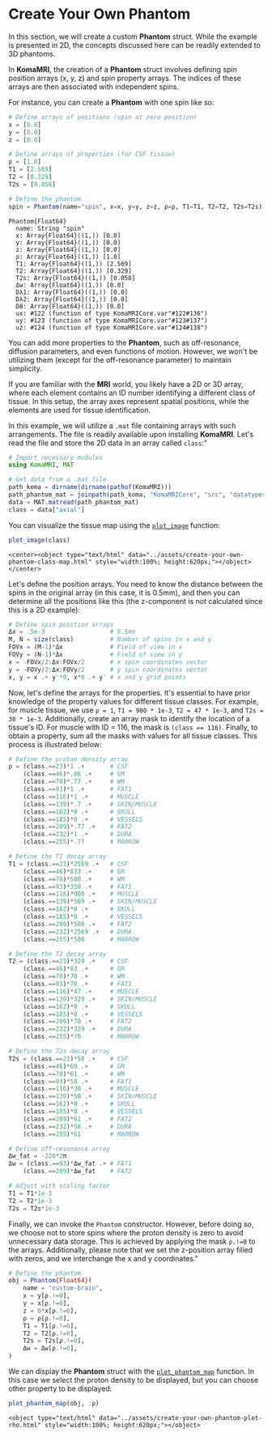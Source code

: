 # Create Your Own Phantom

In this section, we will create a custom **Phantom** struct. While the example is presented in 2D, the concepts discussed here can be readily extended to 3D phantoms.

In **KomaMRI**, the creation of a **Phantom** struct involves defining spin position arrays (x, y, z) and spin property arrays. The indices of these arrays are then associated with independent spins.

For instance, you can create a **Phantom** with one spin like so:
```julia
# Define arrays of positions (spin at zero position)
x = [0.0]
y = [0.0]
z = [0.0]

# Define arrays of properties (for CSF tissue)
ρ = [1.0]
T1 = [2.569]
T2 = [0.329]
T2s = [0.058]

# Define the phantom
spin = Phantom(name="spin", x=x, y=y, z=z, ρ=ρ, T1=T1, T2=T2, T2s=T2s)
```
```julia-repl
Phantom{Float64}
  name: String "spin"
  x: Array{Float64}((1,)) [0.0]
  y: Array{Float64}((1,)) [0.0]
  z: Array{Float64}((1,)) [0.0]
  ρ: Array{Float64}((1,)) [1.0]
  T1: Array{Float64}((1,)) [2.569]
  T2: Array{Float64}((1,)) [0.329]
  T2s: Array{Float64}((1,)) [0.058]
  Δw: Array{Float64}((1,)) [0.0]
  Dλ1: Array{Float64}((1,)) [0.0]
  Dλ2: Array{Float64}((1,)) [0.0]
  Dθ: Array{Float64}((1,)) [0.0]
  ux: #122 (function of type KomaMRICore.var"#122#136")
  uy: #123 (function of type KomaMRICore.var"#123#137")
  uz: #124 (function of type KomaMRICore.var"#124#138")
```

You can add more properties to the **Phantom**, such as off-resonance, diffusion parameters, and even functions of motion. However, we won't be utilizing them (except for the off-resonance parameter) to maintain simplicity.

If you are familiar with the **MRI** world, you likely have a 2D or 3D array, where each element contains an ID number identifying a different class of tissue. In this setup, the array axes represent spatial positions, while the elements are used for tissue identification.

In this example, we will utilize a `.mat` file containing arrays with such arrangements. The file is readily available upon installing **KomaMRI**. Let's read the file and store the 2D data in an array called `class`:"
```julia
# Import necessary modules
using KomaMRI, MAT

# Get data from a .mat file
path_koma = dirname(dirname(pathof(KomaMRI)))
path_phantom_mat = joinpath(path_koma, "KomaMRICore", "src", "datatypes","phantom", "brain2D.mat")
data = MAT.matread(path_phantom_mat)
class = data["axial"]
```

You can visualize the tissue map using the [`plot_image`](@ref) function:
```julia
plot_image(class)
```
```@raw html
<center><object type="text/html" data="../assets/create-your-own-phantom-class-map.html" style="width:100%; height:620px;"></object></center>
```

Let's define the position arrays. You need to know the distance between the spins in the original array (in this case, it is 0.5mm), and then you can determine all the positions like this (the z-component is not calculated since this is a 2D example):
```julia
# Define spin position arrays
Δx = .5e-3                  # 0.5mm
M, N = size(class)          # Number of spins in x and y
FOVx = (M-1)*Δx             # Field of view in x
FOVy = (N-1)*Δx             # Field of view in y
x = -FOVx/2:Δx:FOVx/2       # x spin coordinates vector
y = -FOVy/2:Δx:FOVy/2       # y spin coordinates vector
x, y = x .+ y'*0, x*0 .+ y' # x and y grid points
```

Now, let's define the arrays for the properties. It's essential to have prior knowledge of the property values for different tissue classes. For example, for muscle tissue, we use `ρ = 1`, `T1 = 900 * 1e-3`, `T2 = 47 * 1e-3`, and `T2s = 30 * 1e-3`. Additionally, create an array mask to identify the location of a tissue's ID. For muscle with ID = 116, the mask is `(class == 116)`. Finally, to obtain a property, sum all the masks with values for all tissue classes. This process is illustrated below: 
```julia
# Define the proton density array
ρ = (class.==23)*1 .+       # CSF
    (class.==46)*.86 .+     # GM
    (class.==70)*.77 .+     # WM
    (class.==93)*1 .+       # FAT1
    (class.==116)*1 .+      # MUSCLE
    (class.==139)*.7 .+     # SKIN/MUSCLE
    (class.==162)*0 .+      # SKULL
    (class.==185)*0 .+      # VESSELS
    (class.==209)*.77 .+    # FAT2
    (class.==232)*1 .+      # DURA
    (class.==255)*.77       # MARROW

# Define the T1 decay array
T1 = (class.==23)*2569 .+   # CSF
    (class.==46)*833 .+     # GM
    (class.==70)*500 .+     # WM
    (class.==93)*350 .+     # FAT1
    (class.==116)*900 .+    # MUSCLE
    (class.==139)*569 .+    # SKIN/MUSCLE
    (class.==162)*0 .+      # SKULL
    (class.==185)*0 .+      # VESSELS
    (class.==209)*500 .+    # FAT2
    (class.==232)*2569 .+   # DURA
    (class.==255)*500       # MARROW

# Define the T2 decay array
T2 = (class.==23)*329 .+    # CSF
    (class.==46)*83 .+      # GM
    (class.==70)*70 .+      # WM
    (class.==93)*70 .+      # FAT1
    (class.==116)*47 .+     # MUSCLE
    (class.==139)*329 .+    # SKIN/MUSCLE
    (class.==162)*0 .+      # SKULL
    (class.==185)*0 .+      # VESSELS
    (class.==209)*70 .+     # FAT2
    (class.==232)*329 .+    # DURA
    (class.==255)*70        # MARROW

# Define the T2s decay array
T2s = (class.==23)*58 .+    # CSF
    (class.==46)*69 .+      # GM
    (class.==70)*61 .+      # WM
    (class.==93)*58 .+      # FAT1
    (class.==116)*30 .+     # MUSCLE
    (class.==139)*58 .+     # SKIN/MUSCLE
    (class.==162)*0 .+      # SKULL
    (class.==185)*0 .+      # VESSELS
    (class.==209)*61 .+     # FAT2
    (class.==232)*58 .+     # DURA
    (class.==255)*61        # MARROW

# Define off-resonance array
Δw_fat = -220*2π
Δw = (class.==93)*Δw_fat .+ # FAT1
	(class.==209)*Δw_fat    # FAT2

# Adjust with scaling factor
T1 = T1*1e-3
T2 = T2*1e-3
T2s = T2s*1e-3
```

Finally, we can invoke the `Phantom` constructor. However, before doing so, we choose not to store spins where the proton density is zero to avoid unnecessary data storage. This is achieved by applying the mask `ρ.!=0` to the arrays. Additionally, please note that we set the z-position array filled with zeros, and we interchange the x and y coordinates."
```julia
# Define the phantom
obj = Phantom{Float64}(
    name = "custom-brain",
	x = y[ρ.!=0],
	y = x[ρ.!=0],
	z = 0*x[ρ.!=0],
	ρ = ρ[ρ.!=0],
	T1 = T1[ρ.!=0],
	T2 = T2[ρ.!=0],
	T2s = T2s[ρ.!=0],
	Δw = Δw[ρ.!=0],
)
```

We can display the **Phantom** struct with the [`plot_phantom_map`](@ref) function. In this case we select the proton density to be displayed, but you can choose other property to be displayed:
```julia
plot_phantom_map(obj, :ρ)
```
```@raw html
<object type="text/html" data="../assets/create-your-own-phantom-plot-rho.html" style="width:100%; height:620px;"></object>
```
